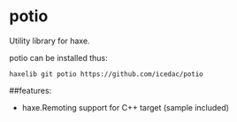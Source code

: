 potio
=====

Utility library for haxe.


potio can be installed thus:

    haxelib git potio https://github.com/icedac/potio
 


##features:

- haxe.Remoting support for C++ target (sample included)
 
